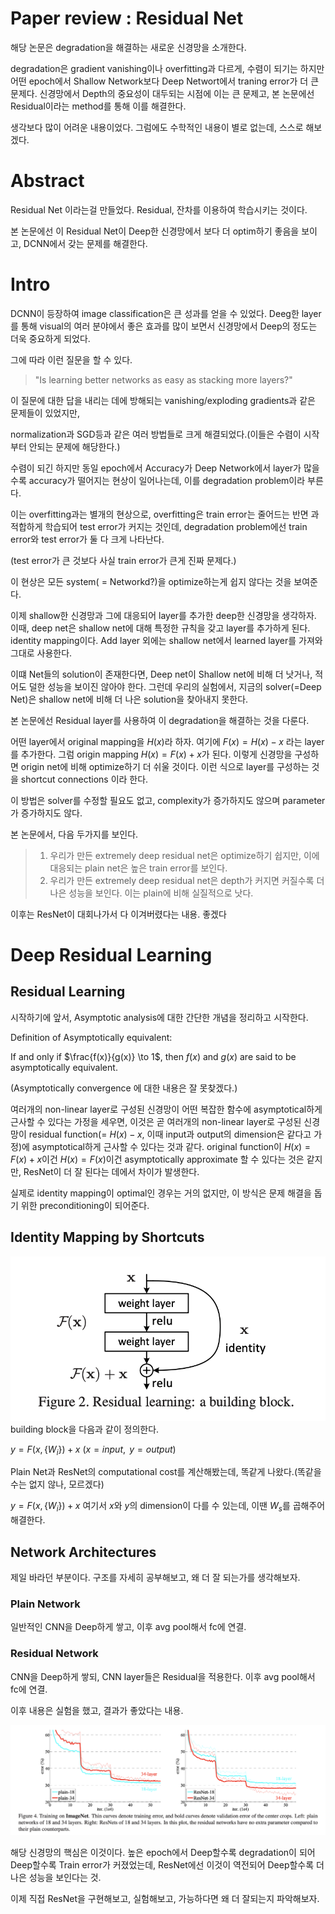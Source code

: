 # Paper review : Residual Net
해당 논문은 degradation을 해결하는 새로운 신경망을 소개한다.

degradation은 gradient vanishing이나 overfitting과 다르게, 수렴이 되기는 하지만 어떤 epoch에서 Shallow Network보다 Deep Networt에서 traning error가 더 큰 문제다. 신경망에서 Depth의 중요성이 대두되는 시점에 이는 큰 문제고, 본 논문에선 Residual이라는 method를 통해 이를 해결한다.

생각보다 많이 어려운 내용이었다. 그럼에도 수학적인 내용이 별로 없는데, 스스로 해보겠다.

# Abstract
Residual Net 이라는걸 만들었다. Residual, 잔차를 이용하여 학습시키는 것이다.

본 논문에선 이 Residual Net이 Deep한 신경망에서 보다 더 optim하기 좋음을 보이고,
DCNN에서 갖는 문제를 해결한다.

# Intro

DCNN이 등장하여 image classification은 큰 성과를 얻을 수 있었다.
Deeg한 layer를 통해 visual의 여러 분야에서 좋은 효과를 많이 보면서 신경망에서 Deep의 정도는 더욱 중요하게 되었다.

그에 따라 이런 질문을 할 수 있다.

> "Is learning better networks as easy as stacking more layers?"


이 질문에 대한 답을 내리는 데에 방해되는 vanishing/exploding gradients과 같은 문제들이 있었지만,

normalization과 SGD등과 같은 여러 방법들로 크게 해결되었다.(이들은 수렴이 시작부터 안되는 문제에 해당한다.)

수렴이 되긴 하지만 동일 epoch에서 Accuracy가 Deep Network에서 layer가 많을수록 accuracy가 떨어지는 현상이 일어나는데, 이를 degradation problem이라 부른다.

이는 overfitting과는 별개의 현상으로, overfitting은 train error는 줄어드는 반면 과적합하게 학습되어 test error가 커지는 것인데, degradation problem에선 train error와 test error가 둘 다 크게 나타난다. 

(test error가 큰 것보다 사실 train error가 큰게 진짜 문제다.)

이 현상은 모든 system( = Networkd?)을 optimize하는게 쉽지 않다는 것을 보여준다.

이제 shallow한 신경망과 그에 대응되어 layer를 추가한 deep한 신경망을 생각하자. 이때, deep net은 shallow net에 대해 특정한 규칙을 갖고 layer를 추가하게 된다. identity mapping이다. Add layer 외에는 shallow net에서 learned layer를 가져와 그대로 사용한다.

이떄 Net들의 solution이 존재한다면, Deep net이 Shallow net에 비해 더 낫거나, 적어도 덜한 성능을 보이진 않아야 한다. 그런데 우리의 실험에서, 지금의 solver(=Deep Net)은 shallow net에 비해 더 나은 solution을 찾아내지 못한다.

본 논문에선 Residual layer를 사용하여 이 degradation을 해결하는 것을 다룬다.

어떤 layer에서 original mapping을 $H(x)$라 하자. 여기에 $F(x) = H(x) - x$ 라는 layer를 추가한다. 그럼 origin mapping $H(x) = F(x) + x$가 된다. 이렇게 신경망을 구성하면 origin net에 비해 optimize하기 더 쉬울 것이다. 이런 식으로 layer를 구성하는 것을 shortcut connections 이라 한다. 

이 방법은 solver를 수정할 필요도 없고, complexity가 증가하지도 않으며 parameter가 증가하지도 않다.

본 논문에서, 다음 두가지를 보인다.

> 1) 우리가 만든 extremely deep residual net은 optimize하기 쉽지만, 이에 대응되는 plain net은 높은 train error를 보인다.
> 2) 우리가 만든 extremely deep residual net은 depth가 커지면 커질수록 더 나은 성능을 보인다. 이는 plain에 비해 실질적으로 낫다.

이후는 ResNet이 대회나가서 다 이겨버렸다는 내용. 좋겠다



# Deep Residual Learning
## Residual Learning
시작하기에 앞서, Asymptotic analysis에 대한 간단한 개념을 정리하고 시작한다.

Definition of Asymptotically equivalent:

If and only if $\frac{f(x)}{g(x)} \to 1$, then $f(x)$ and $g(x)$ are said to be asymptotically equivalent.

(Asymptotically convergence 에 대한 내용은 잘 못찾겠다.)

여러개의 non-linear layer로 구성된 신경망이 어떤 복잡한 함수에 asymptotical하게 근사할 수 있다는 가정을 세우면, 이것은 곧 여러개의 non-linear layer로 구성된 신경망이 residual function(= $H(x) - x$, 이때 input과 output의 dimension은 같다고 가정)에 asymptotical하게 근사할 수 있다는 것과 같다.
original function이 $H(x) = F(x) + x$이건 $H(x) = F(x)$이건 asymptotically approximate 할 수 있다는 것은 같지만, ResNet이 더 잘 된다는 데에서 차이가 발생한다. 

실제로 identity mapping이 optimal인 경우는 거의 없지만, 이 방식은 문제 해결을 돕기 위한 preconditioning이 되어준다. 

## Identity Mapping by Shortcuts

![Alt text](image1-1.png)
building block을 다음과 같이 정의한다.

$y = F(x, \{W_i\})+ x$ ($x = input,\text{ } y = output$)

Plain Net과 ResNet의 computational cost를 계산해봤는데, 똑같게 나왔다.(똑같을 수는 없지 않나, 모르겠다)

$y = F(x, \{W_i\})+ x$ 여기서 $x$와 $y$의 dimension이 다를 수 있는데, 이땐 $W_s$를 곱해주어 해결한다.

## Network Architectures
제일 바라던 부분이다. 구조를 자세히 공부해보고, 왜 더 잘 되는가를 생각해보자.

### Plain Network
일반적인 CNN을 Deep하게 쌓고, 이후 avg pool해서 fc에 연결.

### Residual Network
CNN을 Deep하게 쌓되, CNN layer들은 Residual을 적용한다. 이후 avg pool해서 fc에 연결.


이후 내용은 실험을 했고, 결과가 좋았다는 내용.

![Alt text](image2.png)

해당 신경망의 핵심은 이것이다. 높은 epoch에서 Deep할수록 degradation이 되어 Deep할수록 Train error가 커졌었는데, ResNet에선 이것이 역전되어 Deep할수록 더 나은 성능을 보인다는 것.

이제 직접 ResNet을 구현해보고, 실험해보고, 가능하다면 왜 더 잘되는지 파악해보자.

